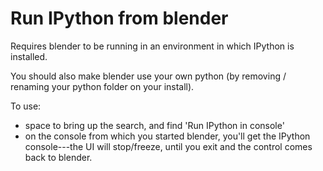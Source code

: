 # Run IPython from blender

Requires blender to be running in an environment in which IPython is installed.

You should also make blender use your own python (by removing /  renaming your python folder on your install).

To use: 

* space to bring up the search, and find 'Run IPython in console'
* on the console from which you started blender, you'll get the IPython console---the UI will stop/freeze, until you exit and the control comes back to blender.
